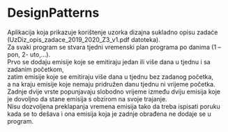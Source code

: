 # DesignPatterns

Aplikacija koja prikazuje korištenje uzorka dizajna sukladno opisu zadaće (UzDiz_opis_zadace_2019_2020_Z3_v1.pdf datoteka). <br/>
Za svaki program se stvara tjedni vremenski plan programa po danima (1 – pon, 2- uto,...).<br/>
Prvo se dodaju emisije koje se emitiraju jedan ili više dana u tjednu i sa zadanim početkom, <br/>
zatim emisije koje se emitiraju više dana u tjednu bez zadanog početka, <br/>
a na kraju emisije koje nemaju pridružen danu tjednu ni vrijeme početka. <br/>
Zadnje dvije vrste popunjavaju slobodno vrijeme između dviju emisija koje je dovoljno da stane emisija s obzirom na svoje trajanje. <br/>
Nisu dozvoljena preklapanja vremena emisija tako da treba ispisati poruku kada se to dešava i ona emisija koja je zadnje obrađena ne dodaje se u program. 
